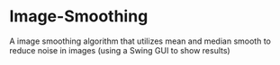 # Image-Smoothing
A image smoothing algorithm that utilizes mean and median smooth to reduce noise in images (using a Swing GUI to show results)

